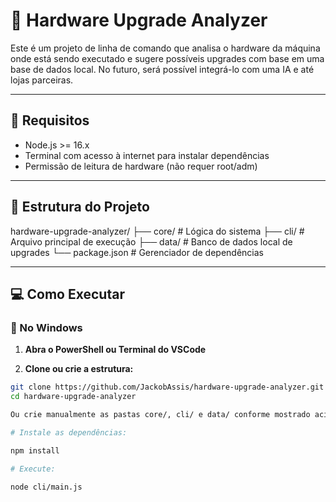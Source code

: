 # 🔧 Hardware Upgrade Analyzer

Este é um projeto de linha de comando que analisa o hardware da máquina onde está sendo executado e sugere possíveis upgrades com base em uma base de dados local. No futuro, será possível integrá-lo com uma IA e até lojas parceiras.

---

## 📌 Requisitos

- Node.js >= 16.x  
- Terminal com acesso à internet para instalar dependências  
- Permissão de leitura de hardware (não requer root/adm)

---

## 🧭 Estrutura do Projeto

hardware-upgrade-analyzer/
├── core/ # Lógica do sistema
├── cli/ # Arquivo principal de execução
├── data/ # Banco de dados local de upgrades
└── package.json # Gerenciador de dependências


---

## 💻 Como Executar

### 🔷 No Windows

1. **Abra o PowerShell ou Terminal do VSCode**

2. **Clone ou crie a estrutura:**

```bash
git clone https://github.com/JackobAssis/hardware-upgrade-analyzer.git
cd hardware-upgrade-analyzer

Ou crie manualmente as pastas core/, cli/ e data/ conforme mostrado acima.

# Instale as dependências:

npm install

# Execute:

node cli/main.js
